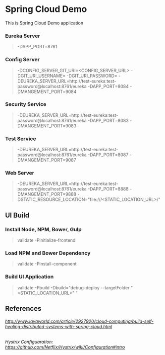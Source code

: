 # Spring Cloud Demo

This is Spring Cloud Demo application

### Eureka Server
      
   > -DAPP_PORT=8761
       
### Config Server
      
   > -DCONFIG_SERVER_GIT_URI=<CONFIG_SERVER_URL>   -DGIT_URI_USERNAME=   -DGIT_URI_PASSWORD= -DEUREKA_SERVER_URL=http://test-eureka:test-password@localhost:8761/eureka  -DAPP_PORT=8084 -DMANGEMENT_PORT=9084
       
### Security Service
      
   > -DEUREKA_SERVER_URL=http://test-eureka:test-password@localhost:8761/eureka  -DAPP_PORT=8083 -DMANGEMENT_PORT=9083
       
### Test Service
      
   > -DEUREKA_SERVER_URL=http://test-eureka:test-password@localhost:8761/eureka  -DAPP_PORT=8087 -DMANGEMENT_PORT=9087
       
### Web Server
      
   > -DEUREKA_SERVER_URL=http://test-eureka:test-password@localhost:8761/eureka  -DAPP_PORT=8888 -DMANGEMENT_PORT=9888  -DSTATIC_RESOURCE_LOCATION="file:///<STATIC_LOCATION_URL>/"
    

## UI Build
   
### Install Node, NPM, Bower, Gulp
  
   > validate -Pinitialize-frontend

### Load NPM and Bower Dependency
  
  >  validate -Pinstall-component
  
### Build UI Application
  
   > validate -Pbuild -Dbuild="debug-deploy --targetFolder \"<STATIC_LOCATION_URL>\" "
    
    
## References
######  http://www.javaworld.com/article/2927920/cloud-computing/build-self-healing-distributed-systems-with-spring-cloud.html
######  Hystrix Configuaration: https://github.com/Netflix/Hystrix/wiki/Configuration#intro
